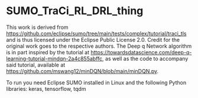 # SUMO_TraCi_RL_DRL_thing
This work is derived from https://github.com/eclipse/sumo/tree/main/tests/complex/tutorial/traci_tls and is thus licensed under the Eclipse Public License 2.0.
Credit for the original work goes to the respective authors.
The Deep q Network algorithm is in part inspired by the tutorial at https://towardsdatascience.com/deep-q-learning-tutorial-mindqn-2a4c855abffc, as well as the code to accompany said tutorial, available at https://github.com/mswang12/minDQN/blob/main/minDQN.py.

To run you need Eclipse SUMO installed in Linux and the following Python libraries: keras, tensorflow, tqdm
